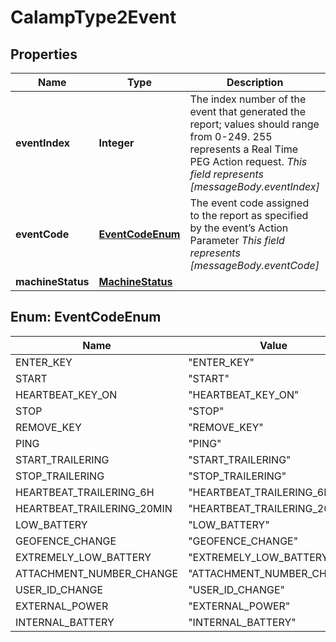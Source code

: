 

# CalampType2Event


## Properties

| Name | Type | Description | Notes |
|------------ | ------------- | ------------- | -------------|
|**eventIndex** | **Integer** | The index number of the event that generated the report; values should range from 0-249. 255 represents a Real Time PEG Action request.          _This field represents [messageBody.eventIndex]_  |  [optional] |
|**eventCode** | [**EventCodeEnum**](#EventCodeEnum) | The event code assigned to the report as specified by the event’s Action Parameter  _This field represents [messageBody.eventCode]_  |  [optional] |
|**machineStatus** | [**MachineStatus**](MachineStatus.md) |  |  [optional] |



## Enum: EventCodeEnum

| Name | Value |
|---- | -----|
| ENTER_KEY | &quot;ENTER_KEY&quot; |
| START | &quot;START&quot; |
| HEARTBEAT_KEY_ON | &quot;HEARTBEAT_KEY_ON&quot; |
| STOP | &quot;STOP&quot; |
| REMOVE_KEY | &quot;REMOVE_KEY&quot; |
| PING | &quot;PING&quot; |
| START_TRAILERING | &quot;START_TRAILERING&quot; |
| STOP_TRAILERING | &quot;STOP_TRAILERING&quot; |
| HEARTBEAT_TRAILERING_6H | &quot;HEARTBEAT_TRAILERING_6H&quot; |
| HEARTBEAT_TRAILERING_20MIN | &quot;HEARTBEAT_TRAILERING_20MIN&quot; |
| LOW_BATTERY | &quot;LOW_BATTERY&quot; |
| GEOFENCE_CHANGE | &quot;GEOFENCE_CHANGE&quot; |
| EXTREMELY_LOW_BATTERY | &quot;EXTREMELY_LOW_BATTERY&quot; |
| ATTACHMENT_NUMBER_CHANGE | &quot;ATTACHMENT_NUMBER_CHANGE&quot; |
| USER_ID_CHANGE | &quot;USER_ID_CHANGE&quot; |
| EXTERNAL_POWER | &quot;EXTERNAL_POWER&quot; |
| INTERNAL_BATTERY | &quot;INTERNAL_BATTERY&quot; |



